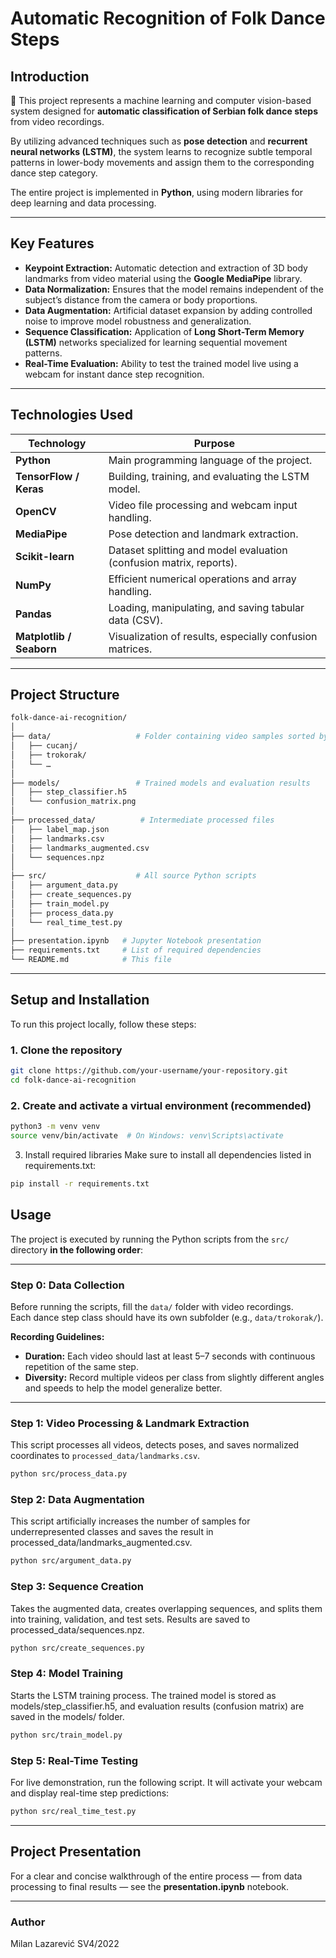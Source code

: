 # Automatic Recognition of Folk Dance Steps

## Introduction
🕺 This project represents a machine learning and computer vision-based system designed for **automatic classification of Serbian folk dance steps** from video recordings.  

By utilizing advanced techniques such as **pose detection** and **recurrent neural networks (LSTM)**, the system learns to recognize subtle temporal patterns in lower-body movements and assign them to the corresponding dance step category.  

The entire project is implemented in **Python**, using modern libraries for deep learning and data processing.

---

## Key Features
- **Keypoint Extraction:** Automatic detection and extraction of 3D body landmarks from video material using the **Google MediaPipe** library.  
- **Data Normalization:** Ensures that the model remains independent of the subject’s distance from the camera or body proportions.  
- **Data Augmentation:** Artificial dataset expansion by adding controlled noise to improve model robustness and generalization.  
- **Sequence Classification:** Application of **Long Short-Term Memory (LSTM)** networks specialized for learning sequential movement patterns.  
- **Real-Time Evaluation:** Ability to test the trained model live using a webcam for instant dance step recognition.

---

## Technologies Used

| Technology        | Purpose                                                                  |
|-------------------|--------------------------------------------------------------------------|
| **Python**        | Main programming language of the project.                                |
| **TensorFlow / Keras** | Building, training, and evaluating the LSTM model.                  |
| **OpenCV**        | Video file processing and webcam input handling.                         |
| **MediaPipe**     | Pose detection and landmark extraction.                                  |
| **Scikit-learn**  | Dataset splitting and model evaluation (confusion matrix, reports).      |
| **NumPy**         | Efficient numerical operations and array handling.                       |
| **Pandas**        | Loading, manipulating, and saving tabular data (CSV).                    |
| **Matplotlib / Seaborn** | Visualization of results, especially confusion matrices.          |

---

## Project Structure

```bash
folk-dance-ai-recognition/
│
├── data/                   # Folder containing video samples sorted by class
│   ├── cucanj/
│   ├── trokorak/
│   └── …
│
├── models/                 # Trained models and evaluation results
│   ├── step_classifier.h5
│   └── confusion_matrix.png
│
├── processed_data/          # Intermediate processed files
│   ├── label_map.json
│   ├── landmarks.csv
│   ├── landmarks_augmented.csv
│   └── sequences.npz
│
├── src/                    # All source Python scripts
│   ├── argument_data.py
│   ├── create_sequences.py
│   ├── train_model.py
│   ├── process_data.py
│   └── real_time_test.py
│
├── presentation.ipynb   # Jupyter Notebook presentation
├── requirements.txt     # List of required dependencies
└── README.md            # This file
```

---

## Setup and Installation

To run this project locally, follow these steps:

### 1. Clone the repository
```bash
git clone https://github.com/your-username/your-repository.git
cd folk-dance-ai-recognition
```
### 2. Create and activate a virtual environment (recommended)
```bash
python3 -m venv venv
source venv/bin/activate  # On Windows: venv\Scripts\activate
```
3. Install required libraries
Make sure to install all dependencies listed in requirements.txt:
```bash
pip install -r requirements.txt
```

## Usage

The project is executed by running the Python scripts from the `src/` directory **in the following order**:

---

### Step 0: Data Collection
Before running the scripts, fill the `data/` folder with video recordings.  
Each dance step class should have its own subfolder (e.g., `data/trokorak/`).

**Recording Guidelines:**
- **Duration:** Each video should last at least 5–7 seconds with continuous repetition of the same step.  
- **Diversity:** Record multiple videos per class from slightly different angles and speeds to help the model generalize better.

---

### Step 1: Video Processing & Landmark Extraction
This script processes all videos, detects poses, and saves normalized coordinates to `processed_data/landmarks.csv`.

```bash
python src/process_data.py
```

### Step 2: Data Augmentation
This script artificially increases the number of samples for underrepresented classes and saves the result in processed_data/landmarks_augmented.csv.

```bash
python src/argument_data.py
```

### Step 3: Sequence Creation
Takes the augmented data, creates overlapping sequences, and splits them into training, validation, and test sets.
Results are saved to processed_data/sequences.npz.

```bash
python src/create_sequences.py
```

### Step 4: Model Training

Starts the LSTM training process.
The trained model is stored as models/step_classifier.h5, and evaluation results (confusion matrix) are saved in the models/ folder.

```bash
python src/train_model.py
```

### Step 5: Real-Time Testing

For live demonstration, run the following script.
It will activate your webcam and display real-time step predictions:

```bash
python src/real_time_test.py
```

---

## Project Presentation

For a clear and concise walkthrough of the entire process — from data processing to final results — see the **presentation.ipynb** notebook.

---

### Author
Milan Lazarević SV4/2022
